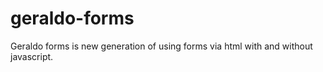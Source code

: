 geraldo-forms
=============

Geraldo forms is new generation of using forms via html with and without javascript.
